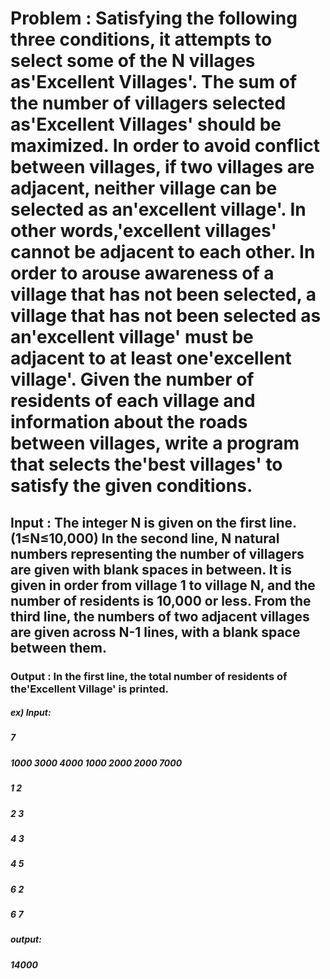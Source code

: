 # Problem : Satisfying the following three conditions, it attempts to select some of the N villages as'Excellent Villages'. The sum of the number of villagers selected as'Excellent Villages' should be maximized. In order to avoid conflict between villages, if two villages are adjacent, neither village can be selected as an'excellent village'. In other words,'excellent villages' cannot be adjacent to each other. In order to arouse awareness of a village that has not been selected, a village that has not been selected as an'excellent village' must be adjacent to at least one'excellent village'. Given the number of residents of each village and information about the roads between villages, write a program that selects the'best villages' to satisfy the given conditions.


## Input : The integer N is given on the first line. (1≤N≤10,000) In the second line, N natural numbers representing the number of villagers are given with blank spaces in between. It is given in order from village 1 to village N, and the number of residents is 10,000 or less. From the third line, the numbers of two adjacent villages are given across N-1 lines, with a blank space between them.

### Output : In the first line, the total number of residents of the'Excellent Village' is printed.

##### ex) Input:
##### 7
##### 1000 3000 4000 1000 2000 2000 7000
##### 1 2
##### 2 3
##### 4 3
##### 4 5
##### 6 2
##### 6 7
##### output:
##### 14000
